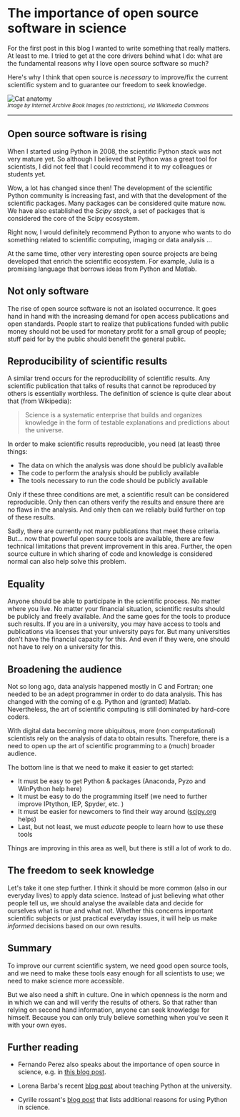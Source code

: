 # The importance of open source software in science

<!-- DATE: 2014-07-30 -->
<!-- TAGS: oss, science -->
<!-- AUTHOR: Almar -->

For the first post in this blog I wanted to write something that really
matters. At least to me. I tried to get at the core drivers behind what
I do: what are the fundamental reasons why I love open source software
so much?

Here's why I think that open source is *necessary* to improve/fix the
current scientific system and to guarantee our freedom to seek knowledge.

<!-- END_SUMMARY -->

![Cat anatomy](images/catanatomy.jpg)
<br /><small><i>
Image by Internet Archive Book Images (no restrictions), via Wikimedia Commons
</i></small>

----

## Open source software is rising

When I started using Python in 2008, the scientific Python stack was
not very mature yet. So although I believed that Python was a great
tool for scientists, I did not feel that I could recommend it to my
colleagues or students yet.

Wow, a lot has changed since then! The development of the scientific
Python community is increasing fast, and with that the development of
the scientific packages. Many packages can be considered quite mature
now. We have also established the *Scipy stack*, a set of packages that is
considered the core of the Scipy ecosystem.

Right now, I would definitely recommend Python to anyone who wants to
do something related to scientific computing, imaging or data analysis ...

At the same time, other very interesting open source projects are being
developed that enrich the scientific ecosystem. For example, Julia is
a promising language that borrows ideas from Python and Matlab.


## Not only software

The rise of open source software is not an isolated occurrence. It goes
hand in hand with the increasing demand for open access publications
and open standards.
People start to realize that publications funded with public money should
not be used for monetary profit for a small group of people; stuff paid
for by the public should benefit the general public.


## Reproducibility of scientific results

A similar trend occurs for the reproducibility of scientific results.
Any scientific publication that talks of results that cannot be
reproduced by others is essentially worthless. The definition of science
is quite clear about that (from Wikipedia):

> Science is a systematic enterprise that builds and organizes knowledge
> in the form of testable explanations and predictions about the
> universe.

In order to make scientific results reproducible, you need (at least)
three things:

* The data on which the analysis was done should be publicly available
* The code to perform the analysis should be publicly available
* The tools necessary to run the code should be publicly available

Only if these three conditions are met, a scientific result can be
considered reproducible. Only then can others verify the results and
ensure there are no flaws in the analysis. And only then can we reliably
build further on top of these results.

Sadly, there are currently not many publications that meet these
criteria. But... now that powerful open source tools are available,
there are few technical limitations that prevent improvement in this
area. Further, the open source culture in which sharing of code and
knowledge is considered normal can also help solve this problem.


## Equality

Anyone should be able to participate in the scientific process. No
matter where you live. No matter your financial situation, scientific
results should be publicly and freely available. And the same goes for
the tools to produce such results.
If you are in a university, you may have access to tools and publications
via licenses that your university pays for. But many universities don't have
the financial capacity for this. And even if they were, one should not have
to rely on a university for this.


## Broadening the audience

Not so long ago, data analysis happened mostly in C and Fortran; one
needed to be an adept programmer in order to do data analysis. This has
changed with the coming of e.g. Python and (granted) Matlab.
Nevertheless, the art of scientific computing is still dominated by
hard-core coders.

With digital data becoming more ubiquitous, more (non computational)
scientists rely on the analysis of data to obtain results. Therefore,
there is a need to open up the art of scientific programming to a
(much) broader audience.

The bottom line is that we need to make it easier to get started:

* It must be easy to get Python & packages (Anaconda, Pyzo and WinPython
help here)
* It must be easy to do the programming itself (we need to further improve
IPtython, IEP, Spyder, etc. )
* It must be easier for newcomers to find their way around
  ([scipy.org](http://scipy.org) helps)
* Last, but not least, we must *educate* people to learn how to use these
tools

Things are improving in this area as well, but there is still a lot of
work to do.


## The freedom to seek knowledge

Let's take it one step further. I think it should be more common
(also in our everyday lives) to apply data science. Instead of just believing
what other people tell us, we should analyse the available data and
decide for ourselves what is true and what not. Whether this concerns
important scientific subjects or just practical everyday issues, it
will help us make *informed* decisions based on our own results.


## Summary

To improve our current scientific system, we need good open source
tools, and we need to make these tools easy enough for all scientists
to use; we need to make science more accessible.

But we also need a shift in culture. One in which openness is the norm
and in which we can and will verify the results of others. So that
rather than relying on second hand information, anyone can seek
knowledge for himself. Because you can only truly believe something when
you've seen it with your own eyes.


## Further reading

* Fernando Perez also speaks about the importance of open source in
science, e.g. in [this blog post](http://blog.fperez.org/2013/11/an-ambitious-experiment-in-data-science.html).

* Lorena Barba's recent [blog post](http://lorenabarba.com/blog/why-i-push-for-python/)
about teaching Python at the university.

* Cyrille rossant's [blog post](http://cyrille.rossant.net/why-using-python-for-scientific-computing/)
that lists additional reasons for using Python in science.


